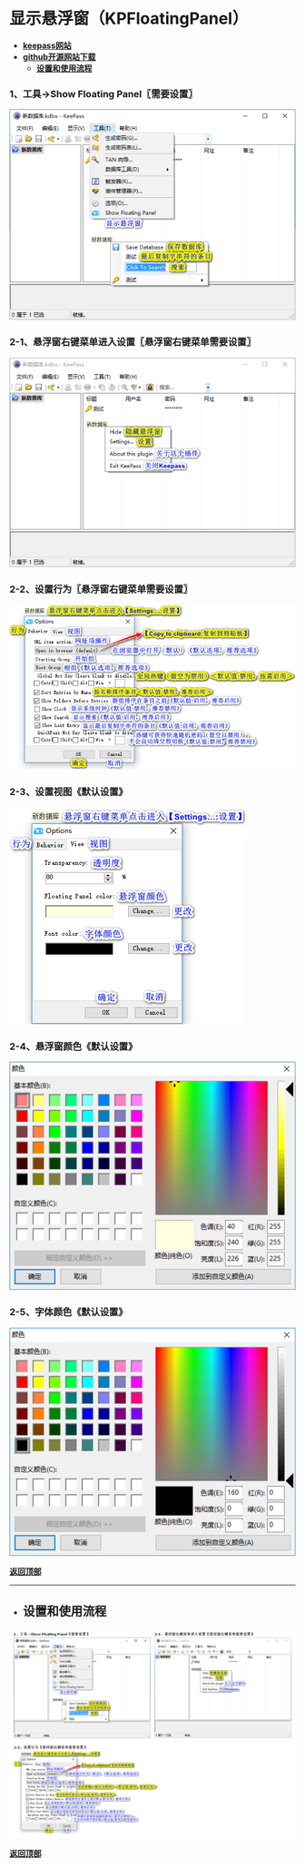 # <a name="锚点0"></a>显示悬浮窗（KPFloatingPanel）
- [**keepass网站**](https://keepass.info/plugins.html#kpfloatingpanel)
- [**github开源网站下载**](https://github.com/mitchcapper/KPFloatingPanel/releases)
	- <a href="#锚点1">**设置和使用流程**</a>
### 1、工具→Show Floating Panel〖需要设置〗
<p><img src="/图片/显示悬浮窗（KPFloatingPanel）/1、工具→Show Floating Panel〖需要设置〗.png" alt="/图片/显示悬浮窗（KPFloatingPanel）/1、工具→Show Floating Panel〖需要设置〗.png"/></p>

### 2-1、悬浮窗右键菜单进入设置〖悬浮窗右键菜单需要设置〗
<p><img src="/图片/显示悬浮窗（KPFloatingPanel）/2-1、悬浮窗右键菜单进入设置〖悬浮窗右键菜单需要设置〗.png" alt="/图片/显示悬浮窗（KPFloatingPanel）/2-1、悬浮窗右键菜单进入设置〖悬浮窗右键菜单需要设置〗.png"/></p>

### 2-2、设置行为〖悬浮窗右键菜单需要设置〗
<p><img src="/图片/显示悬浮窗（KPFloatingPanel）/2-2、设置行为〖悬浮窗右键菜单需要设置〗.png" alt="/图片/显示悬浮窗（KPFloatingPanel）/2-2、设置行为〖悬浮窗右键菜单需要设置〗.png"/></p>

### 2-3、设置视图《默认设置》
<p><img src="/图片/显示悬浮窗（KPFloatingPanel）/2-3、设置视图《默认设置》.png" alt="/图片/显示悬浮窗（KPFloatingPanel）/2-3、设置视图《默认设置》.png"/></p>

### 2-4、悬浮窗颜色《默认设置》
<p><img src="/图片/显示悬浮窗（KPFloatingPanel）/2-4、悬浮窗颜色《默认设置》.png" alt="/图片/显示悬浮窗（KPFloatingPanel）/2-4、悬浮窗颜色《默认设置》.png"/></p>

### 2-5、字体颜色《默认设置》
<p><img src="/图片/显示悬浮窗（KPFloatingPanel）/2-5、字体颜色《默认设置》.png" alt="/图片/显示悬浮窗（KPFloatingPanel）/2-5、字体颜色《默认设置》.png"/></p>

<a name="锚点1"></a><a href="#锚点0">**返回顶部**</a>
______________________________________________________________________________
- ## 设置和使用流程
<p><img src="/图片/显示悬浮窗（KPFloatingPanel）/设置和使用流程.png" alt="/图片/显示悬浮窗（KPFloatingPanel）/设置和使用流程.png"/></p>

<a href="#锚点0">**返回顶部**</a>